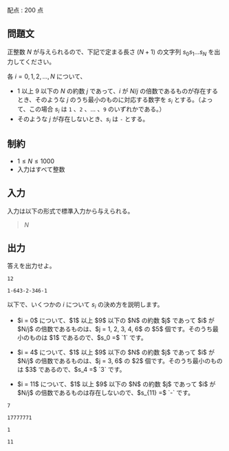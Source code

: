 配点 : $200$ 点

## 問題文

正整数 $N$ が与えられるので、下記で定まる長さ $(N+1)$ の文字列 $s_0s_1\ldots s_N$ を出力してください。

各 $i = 0, 1, 2, \ldots, N$ について、

- $1$ 以上 $9$ 以下の $N$ の約数 $j$ であって、$i$ が $N/j$ の倍数であるものが存在するとき、そのような $j$ のうち最小のものに対応する数字を $s_i$ とする。（よって、この場合 $s_i$ は `1` 、`2` 、$\ldots$ 、`9` のいずれかである。）
- そのような $j$ が存在しないとき、$s_i$ は `-` とする。

## 制約

- $1 \leq N \leq 1000$
- 入力はすべて整数

## 入力

入力は以下の形式で標準入力から与えられる。

> $N$

## 出力

答えを出力せよ。

```input1
12
```

```output1
1-643-2-346-1
```

以下で、いくつかの $i$ について $s_i$ の決め方を説明します。

- <p>$i = 0$ について、$1$ 以上 $9$ 以下の $N$ の約数 $j$ であって $i$ が $N/j$ の倍数であるものは、$j = 1, 2, 3, 4, 6$ の $5$ 個です。そのうち最小のものは $1$ であるので、$s_0 =$ `1` です。</p>
- <p>$i = 4$ について、$1$ 以上 $9$ 以下の $N$ の約数 $j$ であって $i$ が $N/j$ の倍数であるものは、$j = 3, 6$ の $2$ 個です。そのうち最小のものは $3$ であるので、$s_4 =$ `3` です。</p>
- <p>$i = 11$ について、$1$ 以上 $9$ 以下の $N$ の約数 $j$ であって $i$ が $N/j$ の倍数であるものは存在しないので、$s_{11} =$ `-` です。</p>

```input2
7
```

```output2
17777771
```

```input3
1
```

```output3
11
```